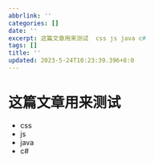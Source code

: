 ```yaml
---
abbrlink: ''
categories: []
date: ''
excerpt: 这篇文章用来测试  css js java c#  
tags: []
title: ''
updated: 2023-5-24T10:23:39.396+8:0
---
```

# 这篇文章用来测试

* css
* js
* java
* c#
